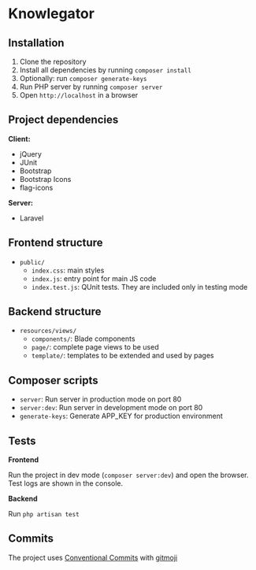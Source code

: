 # Knowlegator

## Installation
1. Clone the repository
2. Install all dependencies by running `composer install`
3. Optionally: run `composer generate-keys`
4. Run PHP server by running `composer server`
5. Open `http://localhost` in a browser

## Project dependencies
**Client:**
- jQuery
- JUnit
- Bootstrap
- Bootstrap Icons
- flag-icons

**Server:**
- Laravel

## Frontend structure
- `public/`
	- `index.css`: main styles
	- `index.js`: entry point for main JS code
	- `index.test.js`: QUnit tests. They are included only in testing mode

## Backend structure
- `resources/views/`
	- `components/`: Blade components
	- `page/`: complete page views to be used
	- `template/`: templates to be extended and used by pages

## Composer scripts
- `server`: Run server in production mode on port 80
- `server:dev`: Run server in development mode on port 80
- `generate-keys`: Generate APP_KEY for production environment

## Tests
**Frontend**

Run the project in dev mode (`composer server:dev`) and open the browser. Test logs are shown in the console.

**Backend**

Run `php artisan test`

## Commits
The project uses [Conventional Commits](https://www.conventionalcommits.org/en/v1.0.0/) with [gitmoji](https://gitmoji.dev/)
